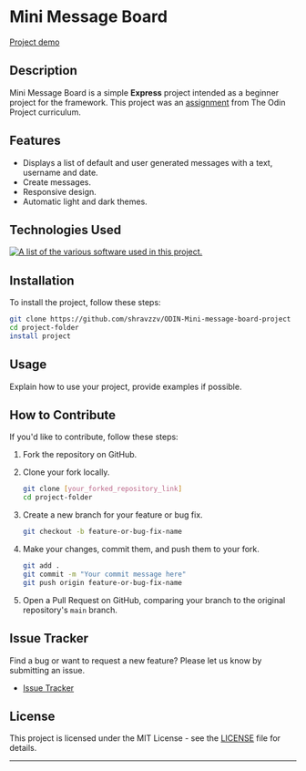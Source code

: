 # Mini Message Board

[Project demo](https://)

## Description

Mini Message Board is a simple **Express** project intended as a beginner project for the framework. This project was an [assignment](https://www.theodinproject.com/lessons/nodejs-mini-message-board) from The Odin Project curriculum.

## Features

- Displays a list of default and user generated messages with a text, username and date.
- Create messages.
- Responsive design.
- Automatic light and dark themes.

## Technologies Used

[![A list of the various software used in this project.](https://skillicons.dev/icons?i=nodejs,express,pug,css,vscode)](https://skillicons.dev)

## Installation

To install the project, follow these steps:

```bash
git clone https://github.com/shravzzv/ODIN-Mini-message-board-project
cd project-folder
install project
```

## Usage

Explain how to use your project, provide examples if possible.

## How to Contribute

If you'd like to contribute, follow these steps:

1. Fork the repository on GitHub.
2. Clone your fork locally.

   ```bash
   git clone [your_forked_repository_link]
   cd project-folder
   ```

3. Create a new branch for your feature or bug fix.

   ```bash
   git checkout -b feature-or-bug-fix-name
   ```

4. Make your changes, commit them, and push them to your fork.

   ```bash
   git add .
   git commit -m "Your commit message here"
   git push origin feature-or-bug-fix-name
   ```

5. Open a Pull Request on GitHub, comparing your branch to the original repository's `main` branch.

## Issue Tracker

Find a bug or want to request a new feature? Please let us know by submitting an issue.

- [Issue Tracker](https://github.com/shravzzv/ODIN-Mini-message-board-project/issues)

## License

This project is licensed under the MIT License - see the [LICENSE](LICENSE) file for details.

---
